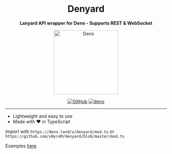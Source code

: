 <div align=center>

<h1>Denyard</h1>
<p><b>Lanyard API wrapper for Deno - Supports REST & WebSocket</b></p>

<img src="https://raw.githubusercontent.com/denolib/high-res-deno-logo/master/deno_hr_circle.svg" alt="Deno" style="width:200px;"/>

[![GitHub](https://img.shields.io/github/license/xHyroM/denyard)](https://github.com/xHyroM/denyard/blob/master/LICENSE)
[![deno](https://img.shields.io/badge/deno-v0.1.0-blue)](https://deno.land/x/denyard)

</div>

---

- Lightweight and easy to use
- Made with ❤️ in TypeScript  

Import with `https://deno.land/x/denyard/mod.ts` or `https://github.com/xHyroM/denyard/blob/master/mod.ts`

Examples [here](./test/mod.ts)